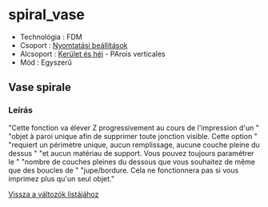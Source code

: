 # spiral\_vase

* Technológia : FDM
* Csoport : [Nyomtatási beállítások](../../../konfig/print_settings)
* Alcsoport : [Kerület és héj](../../beallitasok/print_settings.md#périmètre-et-enveloppe) - PArois verticales
* Mód : Egyszerű

## Vase spirale

### Leírás

"Cette fonction va élever Z progressivement au cours de l'impression d'un " "objet à paroi unique afin de supprimer toute jonction visible. Cette option " "requiert un périmètre unique, aucun remplissage, aucune couche pleine du dessus " "et aucun matériau de support. Vous pouvez toujours paramétrer le " "nombre de couches pleines du dessous que vous souhaitez de même que des boucles de " "jupe/bordure. Cela ne fonctionnera pas si vous imprimez plus qu'un seul objet."

[Vissza a változók listájához](../../variable_list)


